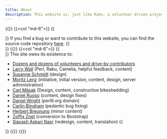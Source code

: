 ```yaml
---
title: About
description: This website is, just like Raku, a volunteer driven project. Content should be up-to-date rather than comprehensive. Your contribution is very welcome.
---
```


{{<row>}}
{{<col "md-6">}}
{{<section id="Contributing" heading="Contributing to this website">}}
If you find a bug or want to contribute to this website, you can find the source code repository [here](https://github.com/CIAvash/raku-website).
{{</section>}}
{{</col>}}
{{<col "md-6">}}
{{<section id="Acknowledgments" heading="Acknowledgments">}}
This site owes its existence to:
- [Dozens and dozens of volunteers and drive-by contributors](https://github.com/Raku/raku.org/graphs/contributors)
- [Larry Wall](http://www.wall.org/~larry/) (Perl, Raku, Camelia, helpful feedback, content)
- [Susanne Schmidt](http://sushee.schreibsturm.org/) (design)
- [Moritz Lenz](https://perlgeek.de/) (initiative, initial version, content, design, server administration)
- [Carl Mäsak](http://strangelyconsistent.org/) (Design, content, constructive bikeshedding)
- [Daniel Ruoso](http://daniel.ruoso.com/) (content, design fixes)
- [Daniel Wright](http://www.dwright.org/) (perl6.org domain)
- [Carlin Bingham](https://viennan.net/) (pedantic bug fixing)
- [Herbert Breunung](http://wiki.perl-community.de/Main/HerbertBreunung) (minor content)
- [Zoffix Znet](https://github.com/zoffixznet) (conversion to Bootstrap)
- [Siavash Askari Nasr](https://ciavash.name/) (redesign, content, translation)
{{</section>}}
{{</col>}}
{{</row>}}